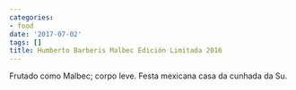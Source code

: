 ```yaml
---
categories:
- food
date: '2017-07-02'
tags: []
title: Humberto Barberis Malbec Edición Limitada 2016
---
```


Frutado como Malbec; corpo leve. Festa mexicana casa da cunhada da Su.